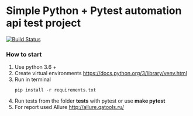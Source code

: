 # Simple Python + Pytest automation api test project

[![Build Status](https://travis-ci.org/berpress/frontend-project-lvl1.svg?branch=master)](https://travis-ci.org/berpress/frontend-project-lvl1)

### How to start
1. Use python 3.6 +
2. Create virtual environments https://docs.python.org/3/library/venv.html
3. Run in terminal 
    ```buildoutcfg
    pip install -r requirements.txt
    ```
4. Run tests from the folder **tests** with pytest or use **make pytest**
5. For report used Allure http://allure.qatools.ru/
